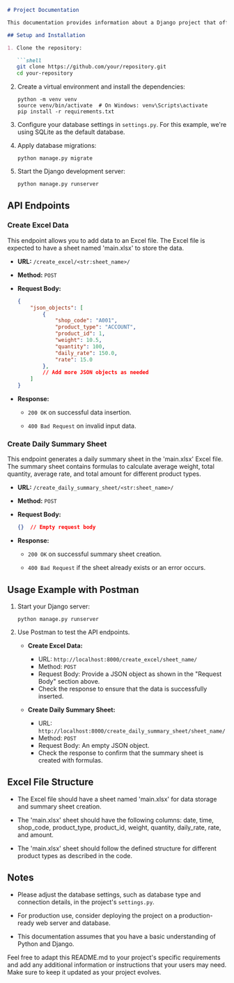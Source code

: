 ```markdown
# Project Documentation

This documentation provides information about a Django project that offers RESTful API endpoints for managing data in an Excel file.

## Setup and Installation

1. Clone the repository:

   ```shell
   git clone https://github.com/your/repository.git
   cd your-repository
   ```

2. Create a virtual environment and install the dependencies:

   ```shell
   python -m venv venv
   source venv/bin/activate  # On Windows: venv\Scripts\activate
   pip install -r requirements.txt
   ```

3. Configure your database settings in `settings.py`. For this example, we're using SQLite as the default database.

4. Apply database migrations:

   ```shell
   python manage.py migrate
   ```

5. Start the Django development server:

   ```shell
   python manage.py runserver
   ```

## API Endpoints

### Create Excel Data

This endpoint allows you to add data to an Excel file. The Excel file is expected to have a sheet named 'main.xlsx' to store the data.

- **URL:** `/create_excel/<str:sheet_name>/`

- **Method:** `POST`

- **Request Body:**

  ```json
  {
      "json_objects": [
          {
              "shop_code": "A001",
              "product_type": "ACCOUNT",
              "product_id": 1,
              "weight": 10.5,
              "quantity": 100,
              "daily_rate": 150.0,
              "rate": 15.0
          },
          // Add more JSON objects as needed
      ]
  }
  ```

- **Response:**

  - `200 OK` on successful data insertion.

  - `400 Bad Request` on invalid input data.

### Create Daily Summary Sheet

This endpoint generates a daily summary sheet in the 'main.xlsx' Excel file. The summary sheet contains formulas to calculate average weight, total quantity, average rate, and total amount for different product types.

- **URL:** `/create_daily_summary_sheet/<str:sheet_name>/`

- **Method:** `POST`

- **Request Body:**

  ```json
  {}  // Empty request body
  ```

- **Response:**

  - `200 OK` on successful summary sheet creation.

  - `400 Bad Request` if the sheet already exists or an error occurs.

## Usage Example with Postman

1. Start your Django server:

   ```shell
   python manage.py runserver
   ```

2. Use Postman to test the API endpoints.

   - **Create Excel Data:**

     - URL: `http://localhost:8000/create_excel/sheet_name/`
     - Method: `POST`
     - Request Body: Provide a JSON object as shown in the "Request Body" section above.
     - Check the response to ensure that the data is successfully inserted.

   - **Create Daily Summary Sheet:**

     - URL: `http://localhost:8000/create_daily_summary_sheet/sheet_name/`
     - Method: `POST`
     - Request Body: An empty JSON object.
     - Check the response to confirm that the summary sheet is created with formulas.

## Excel File Structure

- The Excel file should have a sheet named 'main.xlsx' for data storage and summary sheet creation.

- The 'main.xlsx' sheet should have the following columns: date, time, shop_code, product_type, product_id, weight, quantity, daily_rate, rate, and amount.

- The 'main.xlsx' sheet should follow the defined structure for different product types as described in the code.

## Notes

- Please adjust the database settings, such as database type and connection details, in the project's `settings.py`.

- For production use, consider deploying the project on a production-ready web server and database.

- This documentation assumes that you have a basic understanding of Python and Django.

Feel free to adapt this README.md to your project's specific requirements and add any additional information or instructions that your users may need. Make sure to keep it updated as your project evolves.